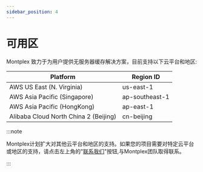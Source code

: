 ```yaml
---
sidebar_position: 4
---
```


# 可用区

Montplex 致力于为用户提供无服务器缓存解决方案，目前支持以下云平台和地区:



| Platform                     | Region ID      |
| ---------------------------- | -------------- |
| AWS US East (N. Virginia)    | us-east-1      |
| AWS Asia Pacific (Singapore) | ap-southeast-1 |
| AWS Asia Pacific (HongKong)  | ap-east-1      |
| Alibaba Cloud North China 2 (Beijing)   | cn-beijing     |

:::note
<!-- ../howto/connect-your-client.mdx -->

Montplex计划扩大对其他云平台和地区的支持。如果您的项目需要对特定云平台或地区的支持，请点击左上角的"[联系我们](../contact)"按钮,与Montplex团队取得联系。

:::

